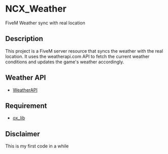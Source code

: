 # NCX_Weather

FiveM Weather sync with real location

## Description

This project is a FiveM server resource that syncs the weather with the real location. It uses the weatherapi.com API to fetch the current weather conditions and updates the game's weather accordingly.

## Weather API
- [WeatherAPI](http://www.weatherapi.com/)

## Requirement
- [ox_lib](https://overextended.dev/ox_lib)

## Disclaimer

This is my first code in a while


